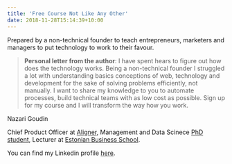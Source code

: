 ```yaml
---
title: 'Free Course Not Like Any Other'
date: 2018-11-28T15:14:39+10:00
---
```


Prepared by a non-technical founder to teach entrepreneurs, marketers and managers to put technology to work to their favour.

>**Personal letter from the author**:
I have spent hears to figure out how does the technology works. 
Being a non-technical founder I struggled a lot with understanding basics conceptions of web, technology and development for the sake of solving problems efficiently, not manually. I want to share my knowledge to you to automate  processes, build technical teams with as low cost as possible. Sign up for my course and I will transform the way how you work.

Nazari Goudin

Chief Product Officer at [Aligner](https://www.aligner.io "Aligner Multilingual Conent Managment Software"), Management and Data Scinece [PhD student](https://www.etis.ee/Portal/Mentorships/Display/80683efe-09e2-4791-ba05-6d39131558c2?lang=ENG# "ETIS Nazari Goudin"), Lecturer at [Estonian Business School](https://ebs.ee/en/node/964 "EBS lecturers").

You can find my Linkedin profile [here](https://www.linkedin.com/in/nazari-goudin-556a55165/ "Nazari Goudin Linkedin Profile").